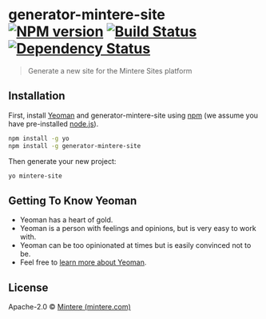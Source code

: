 # generator-mintere-site [![NPM version][npm-image]][npm-url] [![Build Status][travis-image]][travis-url] [![Dependency Status][daviddm-image]][daviddm-url]
> Generate a new site for the Mintere Sites platform

## Installation

First, install [Yeoman](http://yeoman.io) and generator-mintere-site using [npm](https://www.npmjs.com/) (we assume you have pre-installed [node.js](https://nodejs.org/)).

```bash
npm install -g yo
npm install -g generator-mintere-site
```

Then generate your new project:

```bash
yo mintere-site
```

## Getting To Know Yeoman

 * Yeoman has a heart of gold.
 * Yeoman is a person with feelings and opinions, but is very easy to work with.
 * Yeoman can be too opinionated at times but is easily convinced not to be.
 * Feel free to [learn more about Yeoman](http://yeoman.io/).

## License

Apache-2.0 © [Mintere (mintere.com)](mintere.com)


[npm-image]: https://badge.fury.io/js/generator-mintere-site.svg
[npm-url]: https://npmjs.org/package/generator-mintere-site
[travis-image]: https://travis-ci.com/mintere/generator-mintere-site.svg?branch=master
[travis-url]: https://travis-ci.com/mintere/generator-mintere-site
[daviddm-image]: https://david-dm.org/mintere/generator-mintere-site.svg?theme=shields.io
[daviddm-url]: https://david-dm.org/mintere/generator-mintere-site
